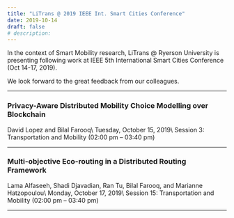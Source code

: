 ```yaml
---
title: "LiTrans @ 2019 IEEE Int. Smart Cities Conference"
date: 2019-10-14
draft: false
# description:
---
```

In the context of Smart Mobility research, LiTrans @ Ryerson University is presenting following work at IEEE 5th International Smart Cities Conference (Oct 14-17, 2019).
<!--more-->

We look forward to the great feedback from our colleagues.

***

### Privacy-Aware Distributed Mobility Choice Modelling over Blockchain
David Lopez and Bilal Farooq\\
Tuesday, October 15, 2019\\
Session 3: Transportation and Mobility (02:00 pm – 03:40 pm)

***

### Multi-objective Eco-routing in a Distributed Routing Framework
Lama Alfaseeh, Shadi Djavadian, Ran Tu, Bilal Farooq, and Marianne Hatzopoulou\\
Monday, October 17, 2019\\
Session 15: Transportation and Mobility (02:00 pm – 03:40 pm)

***
